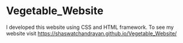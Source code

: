 # Vegetable_Website
I developed this website using CSS and HTML framework. To see my website visit https://shaswatchandrayan.github.io/Vegetable_Website/
